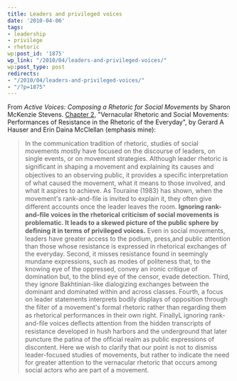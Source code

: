 ```yaml
---
title: Leaders and privileged voices
date: '2010-04-06'
tags:
- leadership
- privilege
- rhetoric
wp:post_id: '1875'
wp_link: "/2010/04/leaders-and-privileged-voices/"
wp:post_type: post
redirects:
- "/2010/04/leaders-and-privileged-voices/"
- "/?p=1875"
---
```


From _Active Voices: Composing a Rhetoric for Social Movements_ by Sharon McKenzie Stevens. [Chapter 2](http://books.google.com/books?id=_l7PoDouA4IC&lpg=PP1&pg=PA25#v=onepage&q&f=false), "Vernacular Rhetoric and Social Movements: Performances of Resistance in the Rhetoric of the Everyday", by Gerard A Hauser and Erin Daina McClellan (emphasis mine):

> In the communication tradition of rhetoric, studies of social movements mostly have focused on the discourse of leaders, on single events, or on movement strategies. Although leader rhetoric is signiﬁcant in shaping a movement and explaining its causes and objectives to an observing public, it provides a speciﬁc interpretation of what caused the movement, what it means to those involved, and what it aspires to achieve. As Touraine (1983) has shown, when the movement's rank-and-ﬁle is invited to explain it, they often give different accounts once the leader leaves the room. **Ignoring rank-and-ﬁle voices in the rhetorical criticism of social movements is problematic. It leads to a skewed picture of the public sphere by deﬁning it in terms of privileged voices.** Even in social movements, leaders have greater access to the podium, press,and public attention than those whose resistance is expressed in rhetorical exchanges of the everyday. Second, it misses resistance found in seemingly mundane expressions, such as modes of politeness that, to the knowing eye of the oppressed, convey an ironic critique of domination but, to the blind eye of the censor, evade detection. Third, they ignore Bakhtinian-like dialogizing exchanges between the dominant and dominated within and across classes. Fourth, a focus on leader statements interprets bodily displays of opposition through the ﬁlter of a movement's formal rhetoric rather than regarding them as rhetorical performances in their own right. FinallyL ignoring rank-and-ﬁle voices deﬂects attention from the hidden transcripts of resistance developed in hush harbors and the underground that later puncture the patina of the ofﬁcial realm as public expressions of discontent. Here we wish to clarify that our point is not to dismiss leader-focused studies of movements, but rather to indicate the need for greater attention to the vernacular rhetoric that occurs among social actors who are part of a movement.

